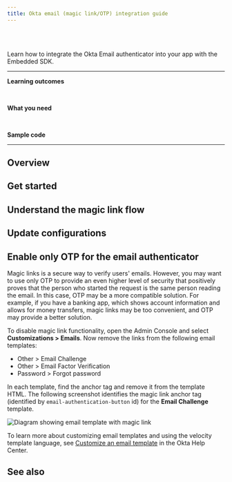 ```yaml
---
title: Okta email (magic link/OTP) integration guide
---
```


<div class="oie-embedded-sdk">

<ApiLifecycle access="ie" /><br>
<ApiLifecycle access="Limited GA" /><br>

Learn how to integrate the Okta Email authenticator into your app with the Embedded SDK.

---
**Learning outcomes**

<StackSnippet snippet="learningoutcomes" /> <!-- SHARED FOR BACKEND | NATIVE UNIQUE  -->
</br>

**What you need**

<StackSnippet snippet="whatyouneed" /> <!-- UNIQUE FOR EACH LANGUAGE  -->
</br>

**Sample code**

<StackSnippet snippet="samplecode" />  <!-- UNIQUE FOR EACH LANGUAGE  -->

---

## Overview

<StackSnippet snippet="overview" /> <!-- SHARED FOR BACKEND | NATIVE UNIQUE  -->

## Get started

<StackSnippet snippet="getstarted" /> <!-- SHARED FOR BACKEND  | NATIVE UNIQUE  -->

## Understand the magic link flow

<StackSnippet snippet="understandmagiclinkflow" /> <!-- SHARED FOR BACKEND | NATIVE UNIQUE   -->

<StackSnippet snippet="supportmatrix" /> <!-- SHARED FOR BACKEND | NATIVE UNIQUE   -->

## Update configurations

<StackSnippet snippet="updateconfigurations" /> <!-- SHARED FOR BACKEND | NATIVE UNIQUE  -->

<StackSnippet snippet="integratechallengemagiclinksummary"/> <!-- UNIQUE FOR BACKEND  -->

<StackSnippet snippet="integratechallengemagiclink" /> <!-- UNIQUE FOR BACKEND  -->

<StackSnippet snippet="integratediffbrowserdeviceoverview"/> <!-- SHARED FOR BACKEND | NATIVE UNIQUE  -->

<StackSnippet snippet="integratediffbrowserdevicesummary"/> <!-- UNIQUE FOR EACH LANGUAGE -->

<StackSnippet snippet="integratediffbrowserdevice" /> <!-- UNIQUE FOR EACH LANGUAGE -->

<StackSnippet snippet="integrateenrollmagiclinksummary"/> <!-- UNIQUE FOR EACH LANGUAGE -->

<StackSnippet snippet="integrateenrollmagiclink"/> <!-- UNIQUE FOR EACH LANGUAGE  -->

<StackSnippet snippet="integrateenrollotpsummary"/> <!-- UNIQUE FOR EACH LANGUAGE  -->

<StackSnippet snippet="integrateenrollotp" /> <!-- UNIQUE FOR EACH LANGUAGE  -->

## Enable only OTP for the email authenticator

Magic links is a secure way to verify users' emails. However, you may want to use only OTP to provide an even higher level of security that positively proves that the person who started the request is the same person reading the email. In this case, OTP may be a more compatible solution. For example, if you have a banking app, which shows account information and allows for money transfers, magic links may be too convenient, and OTP may provide a better solution.

To disable magic link functionality, open the Admin Console and select **Customizations > Emails**. Now remove the links from the following email templates:

* Other > Email Challenge
* Other > Email Factor Verification
* Password > Forgot password

In each template, find the anchor tag and remove it from the template HTML. The following screenshot identifies the magic link anchor tag (identified by `email-authentication-button` id) for the **Email Challenge** template.

<div class="common-image-format">

![Diagram showing email template with magic link](/img/authenticators/authenticators-email-magic-link-modify-template.png)

</div>

To learn more about customizing email templates and using the velocity template language, see [Customize an email template](https://help.okta.com/en/prod/Content/Topics/Settings/Settings_Email.htm) in the Okta Help Center.

</div>

<StackSnippet snippet="designconsiderationscustompasswordrecovery"/>  <!-- MOSTLY SHARED FOR BACKEND -->

## See also

<StackSnippet snippet="seealso" /> <!-- UNIQUE FOR EACH LANGUAGE  -->
